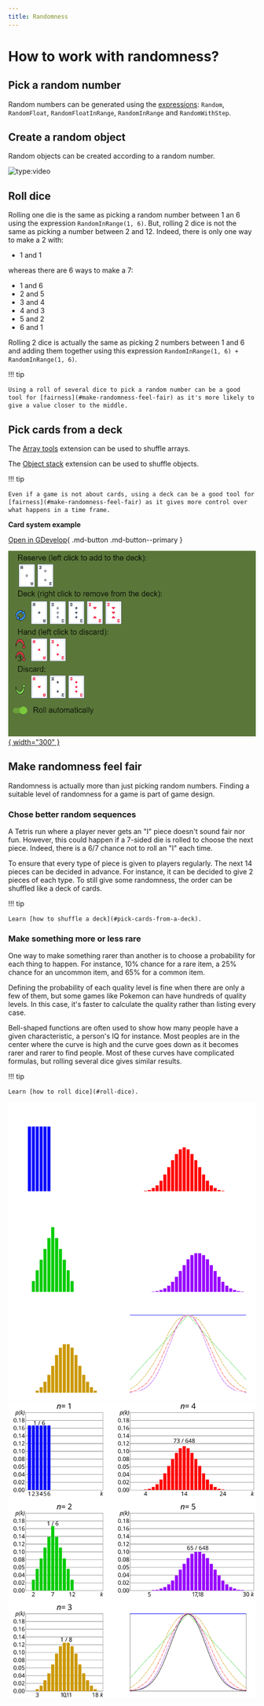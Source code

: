 ```yaml
---
title: Randomness
---
```


# How to work with randomness?

## Pick a random number

Random numbers can be generated using the [expressions](/gdevelop5/all-features/expressions/): `Random`, `RandomFloat`, `RandomFloatInRange`, `RandomInRange` and `RandomWithStep`.


## Create a random object

Random objects can be created according to a random number. 

<!---
TODO screenshot of events and small example link.
-->

![type:video](https://www.youtube.com/embed/5C78xIecgiI)

## Roll dice

Rolling one die is the same as picking a random number between 1 an 6 using the expression `RandomInRange(1, 6)`. But, rolling 2 dice is not the same as picking a number between 2 and 12. Indeed, there is only one way to make a 2 with:

- 1 and 1

whereas there are 6 ways to make a 7:

- 1 and 6
- 2 and 5
- 3 and 4
- 4 and 3
- 5 and 2
- 6 and 1

Rolling 2 dice is actually the same as picking 2 numbers between 1 and 6 and adding them together using this expression `RandomInRange(1, 6) + RandomInRange(1, 6)`.

<!---
TODO Create an example that compares visually different way of doing randomness.
Add a side by side comparison between `RandomInRange(1, 6) + RandomInRange(1, 6)` and `RandomInRange(2, 12)` and add a link to the example.
-->

!!! tip

    Using a roll of several dice to pick a random number can be a good tool for [fairness](#make-randomness-feel-fair) as it's more likely to give a value closer to the middle.


## Pick cards from a deck

The [Array tools](/gdevelop5/extensions/array-tools/) extension can be used to shuffle arrays.

<!---
TODO Add a screenshot of the instruction editor showing the shuffle action.
-->

The [Object stack](/gdevelop5/extensions/object-stack/) extension can be used to shuffle objects.

<!---
TODO Add a screenshot of the instruction editor showing the shuffle action.
-->

!!! tip

    Even if a game is not about cards, using a deck can be a good tool for [fairness](#make-randomness-feel-fair) as it gives more control over what happens in a time frame.

**Card system example**

[Open in GDevelop](https://editor.gdevelop.io/?project=example://card-system){ .md-button .md-button--primary }

[![](card-system-example.png){ width="300" }](https://editor.gdevelop.io/?project=example://card-system)


## Make randomness feel fair

Randomness is actually more than just picking random numbers. Finding a suitable level of randomness for a game is part of game design.


### Chose better random sequences

A Tetris run where a player never gets an "I" piece doesn't sound fair nor fun. However, this could happen if a 7-sided die is rolled to choose the next piece. Indeed, there is a 6/7 chance not to roll an "I" each time.

To ensure that every type of piece is given to players regularly. The next 14 pieces can be decided in advance. For instance, it can be decided to give 2 pieces of each type. To still give some randomness, the order can be shuffled like a deck of cards.

<!---
TODO Create an example that compares visually different way of doing randomness.
Add a side by side comparison and a link to the example.
-->

!!! tip

    Learn [how to shuffle a deck](#pick-cards-from-a-deck).


### Make something more or less rare

One way to make something rarer than another is to choose a probability for each thing to happen. For instance, 10% chance for a rare item, a 25% chance for an uncommon item, and 65% for a common item.

Defining the probability of each quality level is fine when there are only a few of them, but some games like Pokemon can have hundreds of quality levels. In this case, it's faster to calculate the quality rather than listing every case.

Bell-shaped functions are often used to show how many people have a given characteristic, a person's IQ for instance. Most peoples are in the center where the curve is high and the curve goes down as it becomes rarer and rarer to find people. Most of these curves have complicated formulas, but rolling several dice gives similar results.

!!! tip

    Learn [how to roll dice](#roll-dice).

[![](dice-probabilities-dark.svg#only-dark)![](dice-probabilities-light.svg#only-light)](https://en.wikipedia.org/wiki/File%3ADice_sum_central_limit_theorem.svg)



